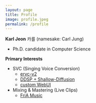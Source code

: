 ```yaml
---
layout: page
title: Profile
image: profile.jpeg
permalink: /profile
---
```


**Karl Jeon** 카를
(namesake: Carl Jung)
* Ph.D. candidate in Computer Science

**Primary Interests**

* SVC (Singing Voice Conversion)
  * [ervc-v2](https://github.com/beberry-hidden-singer/enhanced-RVC-v2)
  * [DDSP + Shallow-Diffusion](https://github.com/beberry-hidden-singer/DDSP-shallow-diffusion)
  * [custom WebUI](https://github.com/beberry-hidden-singer/integrated_webui)
* Mixing & Mastering (Live Clips)
  * [FriA Music](https://www.youtube.com/@fria_music)
